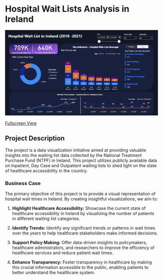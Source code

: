 # Hospital Wait Lists Analysis in Ireland
![](wait_list_dashboard.jpg)

[Fullscreen View](https://raw.githubusercontent.com/ataunque/hospital_waitlist_dashboard/main/wait_list_dashboard.jpg) 
## Project Description

The project is a data visualization initiative aimed at providing valuable insights into the waiting list data collected by the National Treatment Purchase Fund (NTPF) in Ireland. This project utilizes publicly available data on Inpatient, Day Case and Outpatient waiting lists to shed light on the state of healthcare accessibility in the country.


### Business Case

The primary objective of this project is to provide a visual representation of hospital wait times in Ireland. By creating insightful visualizations, we aim to:

1. **Highlight Healthcare Accessibility:** Showcase the current state of healthcare accessibility in Ireland by visualizing the number of patients in different waiting list categories.

2. **Identify Trends:** Identify any significant trends or patterns in wait times over the years to help healthcare stakeholders make informed decisions.

3. **Support Policy Making:** Offer data-driven insights to policymakers, healthcare administrators, and researchers to improve the efficiency of healthcare services and reduce patient wait times.

4. **Enhance Transparency:** Foster transparency in healthcare by making this crucial information accessible to the public, enabling patients to better understand the healthcare system.
